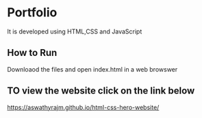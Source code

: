 # Portfolio

It is developed using HTML,CSS and JavaScript

## How to Run

Downloaod the files and open index.html in a web browswer

## TO view the website click on the link below

https://aswathyrajm.github.io/html-css-hero-website/
